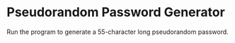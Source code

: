 # Pseudorandom Password Generator

Run the program to generate a 55-character long pseudorandom password.
